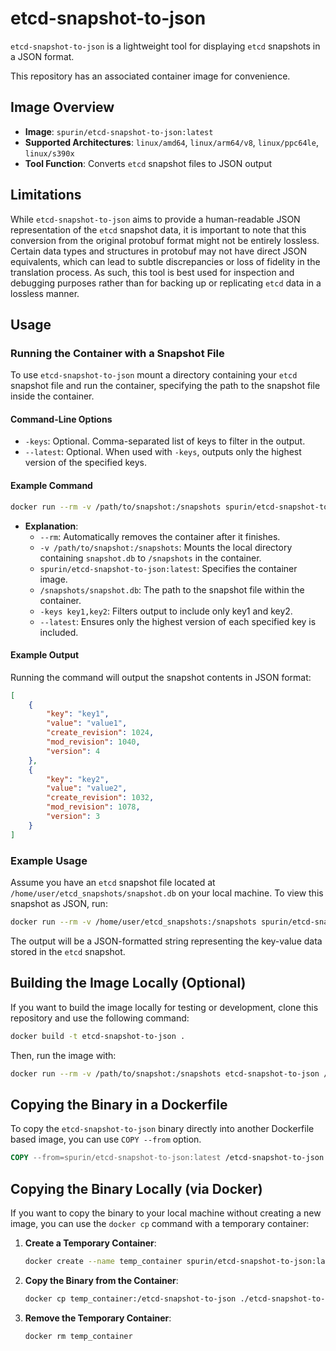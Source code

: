 # etcd-snapshot-to-json

`etcd-snapshot-to-json` is a lightweight tool for displaying `etcd` snapshots in a JSON format.

This repository has an associated container image for convenience.

## Image Overview

- **Image**: `spurin/etcd-snapshot-to-json:latest`
- **Supported Architectures**: `linux/amd64`, `linux/arm64/v8`, `linux/ppc64le`, `linux/s390x`
- **Tool Function**: Converts `etcd` snapshot files to JSON output

## Limitations

While `etcd-snapshot-to-json` aims to provide a human-readable JSON representation of the `etcd` snapshot data, it is important to note that this conversion from the original protobuf format might not be entirely lossless. Certain data types and structures in protobuf may not have direct JSON equivalents, which can lead to subtle discrepancies or loss of fidelity in the translation process. As such, this tool is best used for inspection and debugging purposes rather than for backing up or replicating `etcd` data in a lossless manner.

## Usage

### Running the Container with a Snapshot File

To use `etcd-snapshot-to-json` mount a directory containing your `etcd` snapshot file and run the container, specifying the path to the snapshot file inside the container.

#### Command-Line Options

- `-keys`: Optional. Comma-separated list of keys to filter in the output.
- `--latest`: Optional. When used with `-keys`, outputs only the highest version of the specified keys.

#### Example Command

```bash
docker run --rm -v /path/to/snapshot:/snapshots spurin/etcd-snapshot-to-json:latest /snapshots/snapshot.db --keys key1,key2 --latest
```

- **Explanation**:
  - `--rm`: Automatically removes the container after it finishes.
  - `-v /path/to/snapshot:/snapshots`: Mounts the local directory containing `snapshot.db` to `/snapshots` in the container.
  - `spurin/etcd-snapshot-to-json:latest`: Specifies the container image.
  - `/snapshots/snapshot.db`: The path to the snapshot file within the container.
  - `-keys key1,key2`: Filters output to include only key1 and key2.
  - `--latest`: Ensures only the highest version of each specified key is included.

#### Example Output

Running the command will output the snapshot contents in JSON format:

```json
[
    {
        "key": "key1",
        "value": "value1",
        "create_revision": 1024,
        "mod_revision": 1040,
        "version": 4
    },
    {
        "key": "key2",
        "value": "value2",
        "create_revision": 1032,
        "mod_revision": 1078,
        "version": 3
    }
]
```

### Example Usage

Assume you have an `etcd` snapshot file located at `/home/user/etcd_snapshots/snapshot.db` on your local machine. To view this snapshot as JSON, run:

```bash
docker run --rm -v /home/user/etcd_snapshots:/snapshots spurin/etcd-snapshot-to-json:latest /snapshots/snapshot.db
```

The output will be a JSON-formatted string representing the key-value data stored in the `etcd` snapshot.

## Building the Image Locally (Optional)

If you want to build the image locally for testing or development, clone this repository and use the following command:

```bash
docker build -t etcd-snapshot-to-json .
```

Then, run the image with:

```bash
docker run --rm -v /path/to/snapshot:/snapshots etcd-snapshot-to-json /snapshots/snapshot.db
```

## Copying the Binary in a Dockerfile

To copy the `etcd-snapshot-to-json` binary directly into another Dockerfile based image, you can use `COPY --from` option.

```dockerfile
COPY --from=spurin/etcd-snapshot-to-json:latest /etcd-snapshot-to-json /usr/local/bin/etcd-snapshot-to-json
```

## Copying the Binary Locally (via Docker)

If you want to copy the binary to your local machine without creating a new image, you can use the `docker cp` command with a temporary container:

1. **Create a Temporary Container**:
   ```bash
   docker create --name temp_container spurin/etcd-snapshot-to-json:latest
   ```

2. **Copy the Binary from the Container**:
   ```bash
   docker cp temp_container:/etcd-snapshot-to-json ./etcd-snapshot-to-json
   ```

3. **Remove the Temporary Container**:
   ```bash
   docker rm temp_container
   ```
